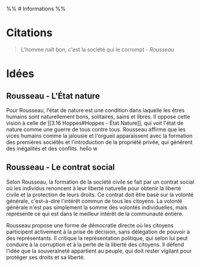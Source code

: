 %% # Informations %%



# Citations
> L'homme naît bon, c'est la société qui le corrompt - _Rousseau_



# Idées

## Rousseau - L'État nature
Pour Rousseau, l'état de nature est une condition dans laquelle les êtres humains sont naturellement bons, solitaires, sains et libres. Il oppose cette vision à celle de [[3.16 Hoppes#Hoppes - État Nature]], qui voit l'état de nature comme une guerre de tous contre tous. Rousseau affirme que les vices humains comme la jalousie et l'orgueil apparaissent avec la formation des premières sociétés et l'introduction de la propriété privée, qui génèrent des inégalités et des conflits​.
hello w


## Rousseau - Le contrat social
Selon Rousseau, la formation de la société civile se fait par un contrat social où les individus renoncent à leur liberté naturelle pour obtenir la liberté civile et la protection de leurs droits. Ce contrat doit être basé sur la volonté générale, c'est-à-dire l'intérêt commun de tous les citoyens. La volonté générale n'est pas simplement la somme des volontés individuelles, mais représente ce qui est dans le meilleur intérêt de la communauté entière​. 

Rousseau propose une forme de démocratie directe où les citoyens participent activement à la prise de décision, sans délégation de pouvoir à des représentants. Il critique la représentation politique, qui selon lui peut conduire à la corruption et à la perte de la liberté des citoyens. Il défend l'idée que la souveraineté appartient au peuple, qui doit rester vigilant pour protéger ses droits et sa liberté​.
